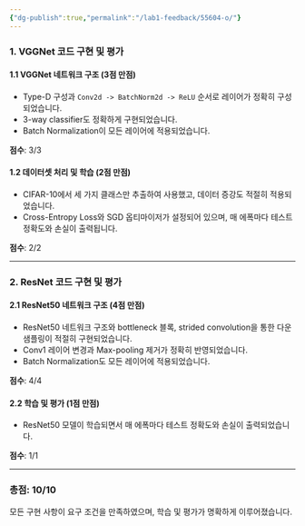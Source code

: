 ```yaml
---
{"dg-publish":true,"permalink":"/lab1-feedback/55604-o/"}
---
```


### **1. VGGNet 코드 구현 및 평가**
#### 1.1 VGGNet 네트워크 구조 (3점 만점)
- Type-D 구성과 `Conv2d -> BatchNorm2d -> ReLU` 순서로 레이어가 정확히 구성되었습니다.
- 3-way classifier도 정확하게 구현되었습니다.
- Batch Normalization이 모든 레이어에 적용되었습니다.

**점수**: 3/3

#### 1.2 데이터셋 처리 및 학습 (2점 만점)
- CIFAR-10에서 세 가지 클래스만 추출하여 사용했고, 데이터 증강도 적절히 적용되었습니다.
- Cross-Entropy Loss와 SGD 옵티마이저가 설정되어 있으며, 매 에폭마다 테스트 정확도와 손실이 출력됩니다.

**점수**: 2/2

---

### **2. ResNet 코드 구현 및 평가**
#### 2.1 ResNet50 네트워크 구조 (4점 만점)
- ResNet50 네트워크 구조와 bottleneck 블록, strided convolution을 통한 다운샘플링이 적절히 구현되었습니다.
- Conv1 레이어 변경과 Max-pooling 제거가 정확히 반영되었습니다.
- Batch Normalization도 모든 레이어에 적용되었습니다.

**점수**: 4/4

#### 2.2 학습 및 평가 (1점 만점)
- ResNet50 모델이 학습되면서 매 에폭마다 테스트 정확도와 손실이 출력되었습니다.

**점수**: 1/1

---

### **총점**: 10/10
모든 구현 사항이 요구 조건을 만족하였으며, 학습 및 평가가 명확하게 이루어졌습니다.